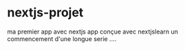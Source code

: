 # nextjs-projet
ma premier app avec nextjs
app conçue avec nextjslearn
un commencement d'une longue serie ....
